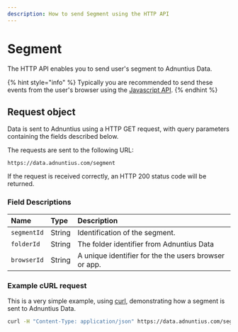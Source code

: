 ```yaml
---
description: How to send Segment using the HTTP API
---
```


# Segment

The HTTP API enables you to send user's segment to Adnuntius Data.

{% hint style="info" %} Typically you are recommended to send these events from the user's browser using
the [Javascript API](../javascript.md). {% endhint %}

## Request object

Data is sent to Adnuntius using a HTTP GET request, with query parameters containing the fields described below.

The requests are sent to the following URL:

`https://data.adnuntius.com/segment`

If the request is received correctly, an HTTP 200 status code will be returned.

### Field Descriptions

| Name | Type | Description |
| :--- | :--- | :--- |
| `segmentId` | String | Identification of the segment. |
| `folderId` | String | The folder identifier from Adnuntius Data |
| `browserId` | String | A unique identifier for the the users browser or app. |

### Example cURL request

This is a very simple example, using [curl](https://curl.haxx.se), demonstrating how a segment is sent to Adnuntius
Data.

```bash
curl -H "Content-Type: application/json" https://data.adnuntius.com/segment?segmentId=zxcvbn98765&folderId=00000000000123ab&browserId=123456
```
